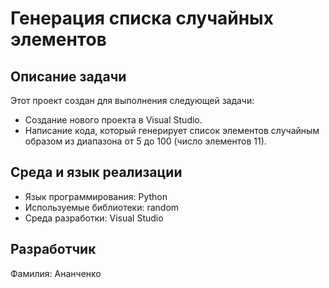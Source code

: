 # Генерация списка случайных элементов

## Описание задачи
Этот проект создан для выполнения следующей задачи:
- Создание нового проекта в Visual Studio.
- Написание кода, который генерирует список элементов случайным образом из диапазона от 5 до 100 (число элементов 11).

## Среда и язык реализации
- Язык программирования: Python
- Используемые библиотеки: random
- Среда разработки: Visual Studio

## Разработчик
Фамилия: Ананченко

